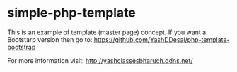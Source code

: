 # simple-php-template
This is an example of template (master page) concept. If you want a Bootstarp version then go to: https://github.com/YashDDesai/php-template-bootstrap


For more information visit: http://yashclassesbharuch.ddns.net/
